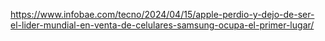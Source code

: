 https://www.infobae.com/tecno/2024/04/15/apple-perdio-y-dejo-de-ser-el-lider-mundial-en-venta-de-celulares-samsung-ocupa-el-primer-lugar/
